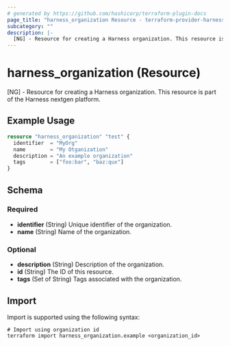 ```yaml
---
# generated by https://github.com/hashicorp/terraform-plugin-docs
page_title: "harness_organization Resource - terraform-provider-harness"
subcategory: ""
description: |-
  [NG] - Resource for creating a Harness organization. This resource is part of the Harness nextgen platform.
---
```


# harness_organization (Resource)

[NG] - Resource for creating a Harness organization. This resource is part of the Harness nextgen platform.

## Example Usage

```terraform
resource "harness_organization" "test" {
  identifier  = "MyOrg"
  name        = "My Otganization"
  description = "An example organization"
  tags        = ["foo:bar", "baz:qux"]
}
```

<!-- schema generated by tfplugindocs -->
## Schema

### Required

- **identifier** (String) Unique identifier of the organization.
- **name** (String) Name of the organization.

### Optional

- **description** (String) Description of the organization.
- **id** (String) The ID of this resource.
- **tags** (Set of String) Tags associated with the organization.

## Import

Import is supported using the following syntax:

```shell
# Import using organization id
terraform import harness_organization.example <organization_id>
```
